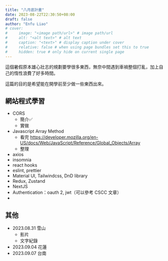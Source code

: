 ```yaml
---
title: "八月底計畫"
date: 2023-08-22T22:30:50+08:00
draft: false
author: "Enfu Liao"
# cover:
#     image: "<image path/url>" # image path/url
#     alt: "<alt text>" # alt text
#     caption: "<text>" # display caption under cover
#     relative: false # when using page bundles set this to true
#     hidden: true # only hide on current single page
---
```


這個暑假原本雄心壯志的規劃要學很多東西，無奈中間遇到車禍整個打亂，加上自己的惰性浪費了好多時間。

這篇的目的是希望能在開學前至少做一些東西出來。

## 網站程式學習
- CORS
    - 簡介✅
    - 實做
- Javascript Array Method
    - 看完 https://developer.mozilla.org/en-US/docs/Web/JavaScript/Reference/Global_Objects/Array
    - 整理
- axios
- insomnia
- react hooks
- eslint, prettier
- Material UI, Tailwindcss, DnD library
- Redux, Zustand
- NextJS
- Authentication：oauth 2, jwt（可以參考 CSCC 文章）
- 


## 其他
- 2023.08.31 雪山
    - 影片
    - 文字紀錄
- 2023.09.04 花蓮
- 2023.09.07 台南


